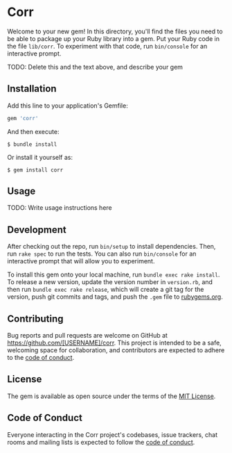 # Corr

Welcome to your new gem! In this directory, you'll find the files you need to be able to package up your Ruby library into a gem. Put your Ruby code in the file `lib/corr`. To experiment with that code, run `bin/console` for an interactive prompt.

TODO: Delete this and the text above, and describe your gem

## Installation

Add this line to your application's Gemfile:

```ruby
gem 'corr'
```

And then execute:

    $ bundle install

Or install it yourself as:

    $ gem install corr

## Usage

TODO: Write usage instructions here

## Development

After checking out the repo, run `bin/setup` to install dependencies. Then, run `rake spec` to run the tests. You can also run `bin/console` for an interactive prompt that will allow you to experiment.

To install this gem onto your local machine, run `bundle exec rake install`. To release a new version, update the version number in `version.rb`, and then run `bundle exec rake release`, which will create a git tag for the version, push git commits and tags, and push the `.gem` file to [rubygems.org](https://rubygems.org).

## Contributing

Bug reports and pull requests are welcome on GitHub at https://github.com/[USERNAME]/corr. This project is intended to be a safe, welcoming space for collaboration, and contributors are expected to adhere to the [code of conduct](https://github.com/[USERNAME]/corr/blob/master/CODE_OF_CONDUCT.md).


## License

The gem is available as open source under the terms of the [MIT License](https://opensource.org/licenses/MIT).

## Code of Conduct

Everyone interacting in the Corr project's codebases, issue trackers, chat rooms and mailing lists is expected to follow the [code of conduct](https://github.com/[USERNAME]/corr/blob/master/CODE_OF_CONDUCT.md).
